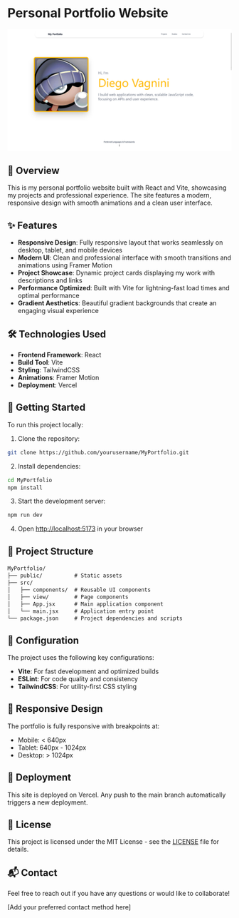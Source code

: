 # Personal Portfolio Website

![Portfolio Preview](/public/Portfolio.png)

## 🚀 Overview

This is my personal portfolio website built with React and Vite, showcasing my projects and professional experience. The site features a modern, responsive design with smooth animations and a clean user interface.

## ✨ Features

- **Responsive Design**: Fully responsive layout that works seamlessly on desktop, tablet, and mobile devices
- **Modern UI**: Clean and professional interface with smooth transitions and animations using Framer Motion
- **Project Showcase**: Dynamic project cards displaying my work with descriptions and links
- **Performance Optimized**: Built with Vite for lightning-fast load times and optimal performance
- **Gradient Aesthetics**: Beautiful gradient backgrounds that create an engaging visual experience

## 🛠️ Technologies Used

- **Frontend Framework**: React
- **Build Tool**: Vite
- **Styling**: TailwindCSS
- **Animations**: Framer Motion
- **Deployment**: Vercel

## 🚦 Getting Started

To run this project locally:

1. Clone the repository:
```bash
git clone https://github.com/yourusername/MyPortfolio.git
```

2. Install dependencies:
```bash
cd MyPortfolio
npm install
```

3. Start the development server:
```bash
npm run dev
```

4. Open [http://localhost:5173](http://localhost:5173) in your browser

## 📁 Project Structure

```
MyPortfolio/
├── public/          # Static assets
├── src/
│   ├── components/  # Reusable UI components
│   ├── view/        # Page components
│   ├── App.jsx      # Main application component
│   └── main.jsx     # Application entry point
└── package.json     # Project dependencies and scripts
```

## 🔧 Configuration

The project uses the following key configurations:

- **Vite**: For fast development and optimized builds
- **ESLint**: For code quality and consistency
- **TailwindCSS**: For utility-first CSS styling

## 📱 Responsive Design

The portfolio is fully responsive with breakpoints at:
- Mobile: < 640px
- Tablet: 640px - 1024px
- Desktop: > 1024px

## 🚀 Deployment

This site is deployed on Vercel. Any push to the main branch automatically triggers a new deployment.

## 📄 License

This project is licensed under the MIT License - see the [LICENSE](LICENSE) file for details.

## 📬 Contact

Feel free to reach out if you have any questions or would like to collaborate!

[Add your preferred contact method here]
